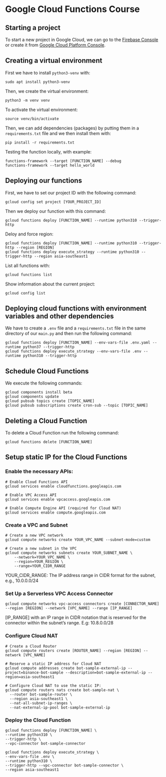 # Google Cloud Functions Course
## Starting a project
To start a new project in Google Cloud, we can go to the
[Firebase Console](https://console.firebase.google.com) or
create it from [Google Cloud Platform Console](https://console.cloud.google.com).
## Creating a virtual environment
First we have to install `python3-venv` with:
```
sudo apt install python3-venv
```
Then, we create the virtual environment:
```
python3 -m venv venv
```
To activate the virtual environment:
```
source venv/bin/activate
```
Then, we can add dependencies (packages) by putting them
in a `requirements.txt` file and we then install them with:
```
pip install -r requirements.txt
```
Testing the function locally, with example:
```
functions-framework --target [FUNCTION_NAME] --debug
functions-framework --target hello_world
```


## Deploying our functions
First, we have to set our project ID with the following 
command:
```
gcloud config set project [YOUR_PROJECT_ID]
```
Then we deploy our function with this command:
```
gcloud functions deploy [FUNCTION_NAME] --runtime python310 --trigger-http
```
Deloy and force region:
```shell
gcloud functions deploy [FUNCTION_NAME] --runtime python310 --trigger-http --region [REGION]
gcloud functions deploy execute_strategy --runtime python310 --trigger-http --region asia-southeast1
```
List all functions with:
```
gcloud functions list
```
Show information about the current project:
```
gcloud config list
```

## Deploying cloud functions with environment variables and other dependencies
We have to create a `.env` file and a `requirements.txt` file
in the same directory of our `main.py` and then run
the following command:
```
gcloud functions deploy [FUNCTION_NAME] --env-vars-file .env.yaml --runtime python37 --trigger-http
gcloud functions deploy execute_strategy --env-vars-file .env --runtime python310 --trigger-http
```
## Schedule Cloud Functions
We execute the following commands:
```
gcloud components install beta
gcloud components update
gcloud pubsub topics create [TOPIC_NAME]
gcloud pubsub subscriptions create cron-sub --topic [TOPIC_NAME]
```
## Deleting a Cloud Function
To delete a Cloud Function run the following command:
```
gcloud functions delete [FUNCTION_NAME]
```

## Setup static IP for the Cloud Functions

### Enable the necessary APIs:
```shell
# Enable Cloud Functions API
gcloud services enable cloudfunctions.googleapis.com

# Enable VPC Access API
gcloud services enable vpcaccess.googleapis.com

# Enable Compute Engine API (required for Cloud NAT)
gcloud services enable compute.googleapis.com
```

### Create a VPC and Subnet
```shell
# Create a new VPC network
gcloud compute networks create YOUR_VPC_NAME --subnet-mode=custom

# Create a new subnet in the VPC
gcloud compute networks subnets create YOUR_SUBNET_NAME \
    --network=YOUR_VPC_NAME \
    --region=YOUR_REGION \
    --range=YOUR_CIDR_RANGE
```
YOUR_CIDR_RANGE: The IP address range in CIDR format for the subnet, e.g., 10.0.0.0/24

### Set Up a Serverless VPC Access Connector
```shell
gcloud compute networks vpc-access connectors create [CONNECTOR_NAME] --region [REGION] --network [VPC_NAME] --range [IP_RANGE]
```

[IP_RANGE] with an IP range in CIDR notation that is reserved for the connector within the subnet’s range. 
E.g: 10.8.0.0/28

### Configure Cloud NAT
```shell
# Create a Cloud Router
gcloud compute routers create [ROUTER_NAME] --region [REGION] --network [VPC_NAME]

# Reserve a static IP address for Cloud NAT
gcloud compute addresses create bot-sample-external-ip --project=binance-bot-sample --description=bot-sample-external-ip --region=asia-southeast1

# Configure Cloud NAT to use the static IP:
gcloud compute routers nats create bot-sample-nat \
  --router bot-sample-router \
  --region asia-southeast1 \
  --nat-all-subnet-ip-ranges \
  --nat-external-ip-pool bot-sample-external-ip
```

### Deploy the Cloud Function
```shell
gcloud functions deploy [FUNCTION_NAME] \
--runtime python310 \
--trigger-http \
--vpc-connector bot-sample-connector

gcloud functions deploy execute_strategy \
--env-vars-file .env \
--runtime python310 \
--trigger-http --vpc-connector bot-sample-connector \
--region asia-southeast1 
```

